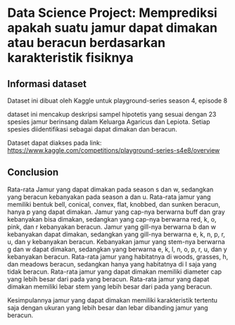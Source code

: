 # Data Science Project: Memprediksi apakah suatu jamur dapat dimakan atau beracun berdasarkan karakteristik fisiknya

## Informasi dataset
Dataset ini dibuat oleh Kaggle untuk playground-series season 4, episode 8

dataset ini mencakup deskripsi sampel hipotetis yang sesuai dengan 23 spesies jamur berinsang dalam Keluarga Agaricus dan Lepiota. Setiap spesies diidentifikasi sebagai dapat dimakan dan beracun. 

Dataset dapat diakses pada link: https://www.kaggle.com/competitions/playground-series-s4e8/overview

## Conclusion
Rata-rata Jamur yang dapat dimakan pada season s dan w, sedangkan yang beracun kebanyakan pada season a dan u. Rata-rata jamur yang memiliki bentuk bell, conical, convex, flat, knobbed, dan sunken beracun, hanya p yang dapat dimakan. Jamur yang cap-nya berwarna buff dan gray kebanyakan bisa dimakan, sedangkan yang cap-nya berwarna red, k, o, pink, dan r kebanyakan beracun. Jamur yang gill-nya berwarna b dan w kebanyakan dapat dimakan, sedangkan yang gill-nya berwarna e, k, n, p, r, u, dan y kebanyakan beracun. Kebanyakan jamur yang stem-nya berwarna g dan w dapat dimakan, sedangkan yang berwarna e, k, l, n, o, p, r, u, dan y kebanyakan beracun. Rata-rata jamur yang habitatnya di woods, grasses, h, dan meadows beracun, sedangkan hanya yang habitatnya di I saja yang tidak beracun. Rata-rata jamur yang dapat dimakan memiliki diameter cap yang lebih besar dari pada yang beracun. Rata-rata jamur yang dapat dimakan memiliki lebar stem yang lebih besar dari pada yang beracun.

Kesimpulannya jamur yang dapat dimakan memiliki karakteristik tertentu saja dengan ukuran yang lebih besar dan lebar dibanding jamur yang beracun.

